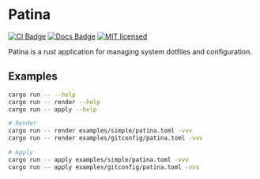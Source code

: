 # Patina

[![CI Badge](https://github.com/axis7818/patina/actions/workflows/continuous-integration.yaml/badge.svg?branch=main)](https://github.com/axis7818/patina/actions/workflows/continuous-integration.yaml)
[![Docs Badge](https://github.com/axis7818/patina/actions/workflows/generate-docs.yaml/badge.svg)](https://camerontaylor.dev/patina/patina/index.html)
[![MIT licensed](https://img.shields.io/badge/license-MIT-blue.svg)](./LICENSE)

Patina is a rust application for managing system dotfiles and configuration.

## Examples

```sh
cargo run -- --help
cargo run -- render --help
cargo run -- apply --help

# Render
cargo run -- render examples/simple/patina.toml -vvv
cargo run -- render examples/gitconfig/patina.toml -vvv

# Apply
cargo run -- apply examples/simple/patina.toml -vvv
cargo run -- apply examples/gitconfig/patina.toml -vvv
```
